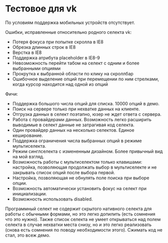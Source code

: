 # Тестовое для vk

По условиям поддержка мобильных устройств отсутствует.

Ошибки, исправленные относительно родного селекта vk:
- Потеря фокуса при попытке скролла в IE8
- Обрезка длинных строк в IE8
- Верстка в IE8
- Поддержка атрибута placeholder в IE8-9
- Невозможность перейти табом на селект с одним и более выбранными опциями
- Прокрутка к выбранной области по клику на скроллбар
- Ошибочное выделение опций при перемещении по ним стрелками, когда курсор находится над одной из опций

Фичи:
- Поддержка большого числа опций для списка. 10000 опций в демо.
- Поиск на сервере только при нехватке данных на клиенте.
- Отгрузка данных в селект поэтапно, юзер не ждет ответа с сервера.
- Работа с провайдерами данных. Возможность легко расширить выводимые в селект данные не затрагивая код селекта.
- Один провайдер данных на несколько селектов. Единое кеширование.
- Поддержка ограничения числа выбранных опций в режиме мультиселекта.
- Режим синглселекта с измененным дизайном. Более привычный вид на мой взгляд.
- Возможность работы с мультиселектом только клавишами: настройка, позволяющая продолжать выбор в мультиселекте и не закрывать список опций после выбора первой.
- Настройка, позволяющая не обнулять поле поиска при выборе опции.
- Возможность автоматически установить фокус на селект при инициализации.
- Возможность использовать disabled.

Программный селект не содержит скрытого нативного селекта для работы с обычными формами, но это легко допилить (есть сомнения что это нужно). Также список селекта не умеет открываться над полем селекта в случае нехватки места снизу, но и это легко реализовать (снова есть сомнения по поводу необходимости этого). Сжимать код не стал, это всеж демо.


